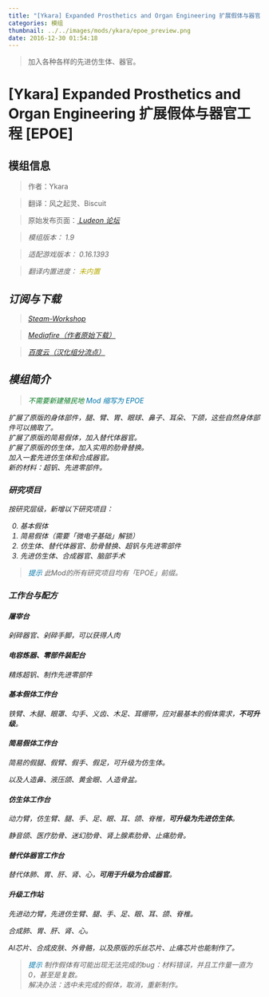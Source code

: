 ```yaml
---
title: "[Ykara] Expanded Prosthetics and Organ Engineering 扩展假体与器官工程 [EPOE]"
categories: 模组
thumbnail: ../../images/mods/ykara/epoe_preview.png
date: 2016-12-30 01:54:18
---
```


> 加入各种各样的先进仿生体、器官。

<!--more-->

# [Ykara] Expanded Prosthetics and Organ Engineering 扩展假体与器官工程 [EPOE]

## 模组信息

> 作者：Ykara

> 翻译：风之起灵、Biscuit

> 原始发布页面：<a href="https://ludeon.com/forums/index.php?topic=10571.0"><i class="fa fa-link" aria-hidden="true" /> Ludeon 论坛</a>

> 模组版本：<i class="fa fa-puzzle-piece" aria-hidden="true"> 1.9</i>

> 适配游戏版本：<i class="fa fa-tag" aria-hidden="true"> 0.16.1393</i>

> 翻译内置进度：<i class="fa fa-exclamation-circle" aria-hidden="true" title="未内置，请从汉化组分流点下载" style="color:#b7aa00"> 未内置</i>

## 订阅与下载

> <a href="http://steamcommunity.com/sharedfiles/filedetails/?id=725956940"><i class="fa fa-steam-square" aria-hidden="true" /> Steam-Workshop</a>

> <a href="http://www.mediafire.com/file/mt7pv38t3z7so5w/EPOE_1.9.zip"><i class="fa fa-cloud-download" aria-hidden="true" /> Mediafire（作者原始下载）</a>

> <a href="http://pan.baidu.com/s/1nv8VpIL"><i class="fa fa-paw" aria-hidden="true" /> 百度云（汉化组分流点）</a>

## 模组简介

> <i class="fa fa-check-circle" aria-hidden="true" style="color:#097c25"> 不需要新建殖民地</i>
> <i class="fa fa-pencil" aria-hidden="true" style="color:#0075a9"> Mod 缩写为 EPOE</i>

扩展了原版的身体部件，腿、臂、胃、眼球、鼻子、耳朵、下颌，这些自然身体部件可以摘取了。  
扩展了原版的简易假体，加入替代体器官。  
扩展了原版的仿生体，加入实用的肋骨替换。  
加入一套先进仿生体和合成器官。  
新的材料：超钒、先进零部件。  

### 研究项目

按研究层级，新增以下研究项目：

0. 基本假体
1. 简易假体（需要「微电子基础」解锁）
2. 仿生体、替代体器官、肋骨替换、超钒与先进零部件
3. 先进仿生体、合成器官、脑部手术

> <i class="fa fa-lightbulb-o" aria-hidden="true" style="color:#0075a9"> 提示</i>
此Mod的所有研究项目均有「EPOE」前缀。

### 工作台与配方

#### 屠宰台

剁碎器官、剁碎手脚，可以获得人肉

#### 电容炼器、零部件装配台

精炼超钒、制作先进零部件

#### 基本假体工作台

铁臂、木腿、眼罩、勾手、义齿、木足、耳绷带，应对最基本的假体需求，**不可升级**。

#### 简易假体工作台

简易的假腿、假臂、假手、假足，可升级为仿生体。

以及人造鼻、液压颌、黄金眼、人造骨盆。

#### 仿生体工作台

动力臂，仿生臂、腿、手、足、眼、耳、颌、脊椎，**可升级为先进仿生体**。

静音颌、医疗肋骨、迷幻肋骨、肾上腺素肋骨、止痛肋骨。

#### 替代体器官工作台

替代体肺、胃、肝、肾、心，**可用于升级为合成器官**。

#### 升级工作站

先进动力臂，先进仿生臂、腿、手、足、眼、耳、颌、脊椎。

合成肺、胃、肝、肾、心。

AI芯片、合成皮肤、外骨骼，以及原版的乐丝芯片、止痛芯片也能制作了。

> <i class="fa fa-lightbulb-o" aria-hidden="true" style="color:#0075a9"> 提示</i>
制作假体有可能出现无法完成的bug：材料错误，并且工作量一直为0，甚至是复数。  
解决办法：选中未完成的假体，取消，重新制作。